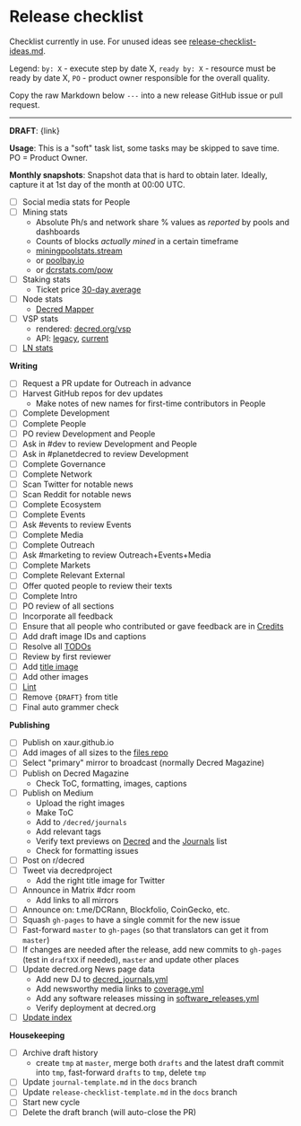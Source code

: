# Release checklist

Checklist currently in use. For unused ideas see [release-checklist-ideas.md](release-checklist-ideas.md).

Legend: `by: X` - execute step by date X, `ready by: X` - resource must be ready by date X, `PO` - product owner responsible for the overall quality.

Copy the raw Markdown below `---` into a new release GitHub issue or pull request.

---

**DRAFT**: {link}

**Usage**: This is a "soft" task list, some tasks may be skipped to save time. PO = Product Owner.

**Monthly snapshots**: Snapshot data that is hard to obtain later. Ideally, capture it at 1st day of the month at 00:00 UTC.

- [ ] Social media stats for People
- [ ] Mining stats
  - Absolute Ph/s and network share % values as _reported_ by pools and dashboards
  - Counts of blocks _actually mined_ in a certain timeframe
  - [miningpoolstats.stream](https://miningpoolstats.stream/decred)
  - or [poolbay.io](https://poolbay.io/crypto/54/decred)
  - or [dcrstats.com/pow](https://dcrstats.com/pow)
- [ ] Staking stats
  - Ticket price [30-day average](https://dcrstats.com)
- [ ] Node stats
  - [Decred Mapper](https://nodes.jholdstock.uk/user_agents)
- [ ] VSP stats
  - rendered: [decred.org/vsp](https://decred.org/vsp/)
  - API: [legacy](https://api.decred.org/?c=gsd), [current](https://api.decred.org/?c=vsp)
- [ ] [LN stats](https://ln-map.jholdstock.uk/)

**Writing**

- [ ] Request a PR update for Outreach in advance
- [ ] Harvest GitHub repos for dev updates
  - Make notes of new names for first-time contributors in People
- [ ] Complete Development
- [ ] Complete People
- [ ] PO review Development and People
- [ ] Ask in #dev to review Development and People
- [ ] Ask in #planetdecred to review Development
- [ ] Complete Governance
- [ ] Complete Network
- [ ] Scan Twitter for notable news
- [ ] Scan Reddit for notable news
- [ ] Complete Ecosystem
- [ ] Complete Events
- [ ] Ask #events to review Events
- [ ] Complete Media
- [ ] Complete Outreach
- [ ] Ask #marketing to review Outreach+Events+Media
- [ ] Complete Markets
- [ ] Complete Relevant External
- [ ] Offer quoted people to review their texts
- [ ] Complete Intro
- [ ] PO review of all sections
- [ ] Incorporate all feedback
- [ ] Ensure that all people who contributed or gave feedback are in [Credits](https://github.com/xaur/decred-news/blob/docs/guidelines.md#how-to-give-credit)
- [ ] Add draft image IDs and captions
- [ ] Resolve all [TODOs](https://github.com/xaur/decred-news/blob/docs/guidelines.md#todos)
- [ ] Review by first reviewer
- [ ] Add [title image](https://github.com/xaur/decred-news/blob/docs/guidelines.md#title-image)
- [ ] Add other images
- [ ] [Lint](https://github.com/xaur/decred-news/blob/docs/guidelines.md#linting)
- [ ] Remove `{DRAFT}` from title
- [ ] Final auto grammer check

**Publishing**

- [ ] Publish on xaur.github.io
- [ ] Add images of all sizes to the [files repo](https://github.com/xaur/decred-journal-files)
- [ ] Select "primary" mirror to broadcast (normally Decred Magazine)
- [ ] Publish on Decred Magazine
  - Check ToC, formatting, images, captions
- [ ] Publish on Medium
  - Upload the right images
  - Make ToC
  - Add to `/decred/journals`
  - Add relevant tags
  - Verify text previews on [Decred](https://medium.com/decred) and the [Journals](https://medium.com/decred/journals/home) list
  - Check for formatting issues
- [ ] Post on r/decred
- [ ] Tweet via decredproject
  - Add the right title image for Twitter
- [ ] Announce in Matrix #dcr room
  - Add links to all mirrors
- [ ] Announce on: t.me/DCRann, Blockfolio, CoinGecko, etc.
- [ ] Squash `gh-pages` to have a single commit for the new issue
- [ ] Fast-forward `master` to `gh-pages` (so that translators can get it from `master`)
- [ ] If changes are needed after the release, add new commits to `gh-pages` (test in `draftXX` if needed), `master` and update other places
- [ ] Update decred.org News page data
  - Add new DJ to [decred_journals.yml](https://github.com/decred/dcrweb/blob/master/src/data/news/decred_journals.yml)
  - Add newsworthy media links to [coverage.yml](https://github.com/decred/dcrweb/blob/master/src/data/news/coverage.yml)
  - Add any software releases missing in [software_releases.yml](https://github.com/decred/dcrweb/blob/master/src/data/news/software_releases.yml)
  - Verify deployment at decred.org
- [ ] [Update index](https://github.com/xaur/decred-news/blob/docs/guidelines.md#updating-index)

**Housekeeping**

- [ ] Archive draft history
  - create `tmp` at `master`, merge both `drafts` and the latest draft commit into `tmp`, fast-forward `drafts` to `tmp`, delete `tmp`
- [ ] Update `journal-template.md` in the `docs` branch
- [ ] Update `release-checklist-template.md` in the `docs` branch
- [ ] Start new cycle
- [ ] Delete the draft branch (will auto-close the PR)
